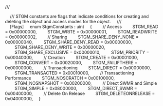 /// <summary>
    /// STGM constants are flags that indicate conditions for creating and deleting the object and access modes for the object.
    /// </summary>
    [Flags]
    enum StgmConstants : uint
    {
        // Access
        STGM_READ = 0x00000000,
        STGM_WRITE = 0x00000001,
        STGM_READWRITE = 0x00000002,
        // Sharing
        STGM_SHARE_DENY_NONE = 0x00000040,
        STGM_SHARE_DENY_READ = 0x00000030,
        STGM_SHARE_DENY_WRITE = 0x00000020,
        STGM_SHARE_EXCLUSIVE = 0x00000010,
        STGM_PRIORITY = 0x00040000,
        // Creation
        STGM_CREATE = 0x00001000,
        STGM_CONVERT = 0x00020000,
        STGM_FAILIFTHERE = 0x00000000,
        // Transactioning
        STGM_DIRECT = 0x00000000,
        STGM_TRANSACTED = 0x00010000,
        // Transactioning Performance
        STGM_NOSCRATCH = 0x00100000,
        STGM_NOSNAPSHOT = 0x00200000,
        // Direct SWMR and Simple
        STGM_SIMPLE = 0x08000000,
        STGM_DIRECT_SWMR = 0x00400000,
        // Delete On Release
        STGM_DELETEONRELEASE = 0x04000000,
    }
